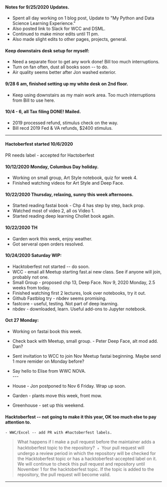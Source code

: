 #### Notes for 9/25/2020 Updates.  
  * Spent all day working on 1 blog post, 
    Update to "My Python and Data Science Learning Experience."  
  * Also posted link to Slack for WCC and DSML.  
  * Continued to make minor edits until 11 pm.  
  * Also made slight edits to other pages, projects, general.  
  
#### Keep downstairs desk setup for myself:  
  * Need a separate floor to get any work done!  Bill too much interruptions.  
  * Turn on fan often, dust all books soon -- to do.  
  * Air quality seems better after Jon washed exterior.  
  
#### 9/28 6 am, finished setting up my white desk on 2nd floor.  
  * Keep using downstairs as my main work area.  Too much interruptions from Bill to use here.  

#### 10/4 - 6, all Tax filing DONE!  Mailed. 
  * 2019 processed refund, stimulus check on the way.  
  * Bill recd 2019 Fed & VA refunds, $2400 stimulus.

---  

#### Hactoberfest started 10/6/2020  
  PR needs label - accepted for Hactoberfest
  
#### 10/12/2020 Monday, Columbus Day holiday.  
  * Working on small group, Art Style notebook, quiz for week 4.  
  * Finished watching videos for Art Style and Deep Face.  
  
#### 10/22/2020 Thursday, relaxing, sunny this week afternoons.  
  * Started reading fastai book - Chp 4 has step by step, back prop.  
  * Watched most of video 2, all os Video 1.  
  * Started reading deep learning Chollet book again.  
  
#### 10/22/2020 TH  
  * Garden work this week, enjoy weather.  
  * Got serveral open orders resolved.  
  
#### 10/24/2020 Saturday WIP:  
  * Hacktoberfest not started -- do soon.  
  * WCC - email all Meetup starting fast.ai new class.  See if anyone will join, probably not one.  
  * Small Group - proposed chp 13, Deep Face. Nov 9, 2020 Monday, 2.5 weeks from today.  
  * Finished watching first 2 lectures, look over notebooks, try it out.  
  * Github Fastblog try - nbdev seems promising.  
  * fastcore - useful, testing. Not part of deep learning.  
  * nbdev - downloaded, learn.  Useful add-ons to Jupyter notebook.  
  
#### Oct 27 Monday:  
  * Working on fastai book this week.  
  * Check back with Meetup, small group. - Peter Deep Face, alt mod add.  Dan?  
  * Sent invitation to WCC to join Nov Meetup fastai beginning.  Maybe send 1 more remider on Monday before?  

  * Say hello to Elise from WWC NOVA.  
  \-\-\-  
  * House - Jon postponed to Nov 6 Friday. Wrap up soon.  
  * Garden - plants move this week, front mow.  
  * Greenhouse - set up this weekend.  
  
#### Hacktoberfest -- not going to make it this year, OK too much else to pay attention to.  
    - WWC/Excel -- add PR with #hactoberfest labels.    
  > What happens if I make a pull request before the maintainer adds a hacktoberfest topic to the repository?
﹢
Your pull request will undergo a review period in which the repository will be checked for the Hacktoberfest topic or has a hacktoberfest-accepted label on it. We will continue to check this pull request and repository until November 1 for the hacktoberfest topic. If the topic is added to the repository, the pull request will become valid.
 
---    
  
